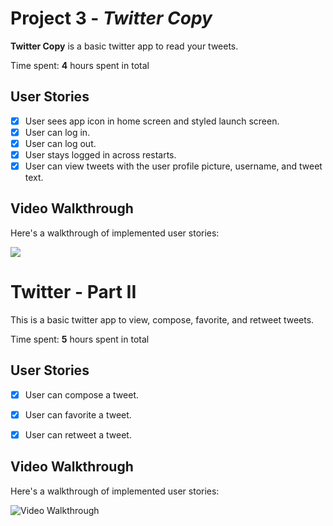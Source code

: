 # Project 3 - *Twitter Copy*

**Twitter Copy** is a basic twitter app to read your tweets.

Time spent: **4** hours spent in total

## User Stories

- [X] User sees app icon in home screen and styled launch screen. 
- [X] User can log in. 
- [X] User can log out. 
- [X] User stays logged in across restarts. 
- [X] User can view tweets with the user profile picture, username, and tweet text. 

## Video Walkthrough

Here's a walkthrough of implemented user stories:

<img src='http://g.recordit.co/71kjNdRBs8.gif'  />

# Twitter - Part II

This is a basic twitter app to view, compose, favorite, and retweet tweets.

Time spent: **5** hours spent in total

## User Stories


- [X] User can compose a tweet. 
- [X] User can favorite a tweet.
- [X] User can retweet a tweet. 



## Video Walkthrough

Here's a walkthrough of implemented user stories:

<img src='http://g.recordit.co/XdB8GTCZfF.gif' title='Video Walkthrough' width='' alt='Video Walkthrough' />
